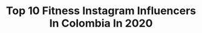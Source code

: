 ---
title: Top 10 Fitness Instagram Influencers In Colombia In 2020
description: >-
  Find top fitness Instagram influencers in Colombia in 2020. Most popular hashtags: #fitnessmotivation #fitness #lifestyle #colombia.
platform: Instagram
profiles:
  - username: "fitnessbyjanice"
    fullname: >-
      Janice Betancourt
    location: "Colombia"
    followers: 89286
    engagement: 615
    commentsToLikes: 0.048905
    id: ck6tvbpwelbdg0j71dzv7ptjr
    verified: false
    hashtags: "#swipeup, #timetorelax, #fitnesslifestyle, #celsiuslivefit"
  - username: "dr.tonni"
    fullname: >-
      GORDO PERO CHIMBA MI AMOR
    location: "Colombia"
    followers: 251028
    engagement: 537
    commentsToLikes: 0.024576
    id: ck8wg6z05gu3j0j78mcrw9qau
    verified: false
    hashtags: "#comedia, #fyp, #blondehair, #fryp"
  - username: "delgado_af"
    fullname: >-
      𝐹𝑒𝑙𝑖𝑝𝑒 𝐷𝑒𝑙𝑔𝑎𝑑𝑜
    location: "Colombia"
    followers: 55922
    engagement: 159
    commentsToLikes: 0.084233
    id: ck5bt8lz3fj3g0i11a5v4cdua
    verified: false
    hashtags: "#photography, #nye2020, #newyear, #polaroid"
  - username: "kevinherreramx"
    fullname: >-
      Kevin Herrera
    location: "Colombia"
    followers: 32872
    engagement: 624
    commentsToLikes: 0.051008
    id: ck0vwy7mew6fb0i19uj97e22a
    verified: false
    hashtags: "#lights, #fitness, #latinos, #poloralphlauren"
  - username: "javihanaazul"
    fullname: >-
      Javihana Azul
    location: "Colombia"
    followers: 119510
    engagement: 170
    commentsToLikes: 0.033847
    id: ck5qbgmcnliuz0i11dl3yd8c7
    verified: false
    hashtags: "#bodybuilding, #video, #team, #woman"
  - username: "andreatorres_2"
    fullname: >-
      Andrea Torres
    location: "Colombia"
    followers: 79687
    engagement: 410
    commentsToLikes: 0.015580
    id: ck5c101b9u6j90i11o7xitl6b
    verified: false
    hashtags: "#trabajoenequipo, #experienciasunicas, #loveyourself, #gymgirl"
  - username: "miredyrivera"
    fullname: >-
      
    location: "Colombia"
    followers: 75509
    engagement: 1392
    commentsToLikes: 0.013398
    id: ck5hphpnfrdpy0i11jvmo5j7j
    verified: false
    hashtags: "#teamsirena, #teamsandunguera, #lamanada, #funday"
  - username: "dahiabetancur"
    fullname: >-
      DaHiAnA BeTaNcUr  🌸 👀
    location: "Colombia"
    followers: 20410
    engagement: 313
    commentsToLikes: 0.129269
    id: ck5zpekqcsj620i14rtne7liv
    verified: false
    hashtags: "#bodyfitness, #marzograms, #goodvibes, #fitnessmodels"
  - username: "locombia"
    fullname: >-
      Locombia
    location: "Colombia"
    followers: 23257
    engagement: 307
    commentsToLikes: 0.183419
    id: ck5zw15bi5a3m0i148n3du114
    verified: false
    hashtags: "#eachforequal, #organic, #sheadventures, #beautifuldestinations"
  - username: "alejaslmella"
    fullname: >-
      Alejandra
    location: "Colombia"
    followers: 161813
    engagement: 307
    commentsToLikes: 0.011654
    id: ck0w3n4ruu9990i19q1ht76um
    verified: false
    hashtags: "#kitetrip, #mipartner, #bellamargarita, #underarmour"
---
